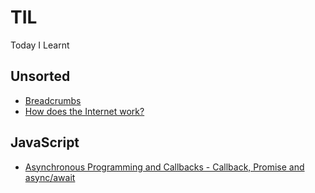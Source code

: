 # TIL

Today I Learnt

## Unsorted

- [Breadcrumbs](./Unsorted/Breadcrumbs.md)
- [How does the Internet work?](./Unsorted/Internet.md)

## JavaScript

- [Asynchronous Programming and Callbacks - Callback, Promise and async/await ](./JavaScript/Asynchronous/Asynchronous.md)
